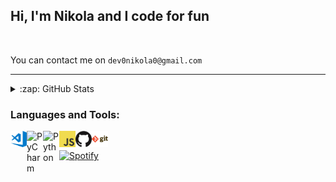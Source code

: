## Hi, I'm Nikola and I code for fun
<br>

You can contact me on `dev0nikola0@gmail.com`

---

<details>
  <summary>:zap: GitHub Stats</summary>

  <img align="left" alt="Nikola's stats" src="https://github-readme-stats.codestackr.vercel.app/api?username=0Nikola0&show_icons=true&hide=contribs&hide_border=true&count_private=true" />

</details>

### Languages and Tools:

[<img align="left" alt="Visual Studio Code" width="26px" src="https://raw.githubusercontent.com/github/explore/80688e429a7d4ef2fca1e82350fe8e3517d3494d/topics/visual-studio-code/visual-studio-code.png" />][vscode]

[<img align="left" alt="PyCharm" width="26px" src="https://upload.wikimedia.org/wikipedia/commons/thumb/a/a1/PyCharm_Logo.svg/64px-PyCharm_Logo.svg.png" />][pycharm]

[<img align="left" alt="Python" width="26px" src="https://upload.wikimedia.org/wikipedia/commons/thumb/c/c3/Python-logo-notext.svg/55px-Python-logo-notext.svg.png">][python]

<!--[<img align="left" alt="HTML5" width="26px" src="https://raw.githubusercontent.com/github/explore/80688e429a7d4ef2fca1e82350fe8e3517d3494d/topics/html/html.png" />][html5]

[<img align="left" alt="CSS3" width="26px" src="https://raw.githubusercontent.com/github/explore/80688e429a7d4ef2fca1e82350fe8e3517d3494d/topics/css/css.png" />][css3]-->

[<img align="left" alt="JavaScript" width="26px" src="https://raw.githubusercontent.com/github/explore/80688e429a7d4ef2fca1e82350fe8e3517d3494d/topics/javascript/javascript.png" />][javascript]

[<img align="left" alt="GitHub" width="26px" src="https://raw.githubusercontent.com/github/explore/78df643247d429f6cc873026c0622819ad797942/topics/github/github.png" />][github]

[<img align="left" alt="Git" width="26px" src="https://raw.githubusercontent.com/github/explore/80688e429a7d4ef2fca1e82350fe8e3517d3494d/topics/git/git.png" />][git]

<br>

[![Spotify](https://0nikola0.vercel.app/api/spotify)](https://open.spotify.com/user/9lcai3q8jfjl8oasj7xg7khte)

<br>


[vscode]: https://code.visualstudio.com
[pycharm]: https://www.jetbrains.com/pycharm
[python]: https://www.python.org
[html5]: https://html.com/html5/
[css3]: http://www.css3.info/
[javascript]: https://www.javascript.com
[git]: https://git-scm.com
[github]: https://github.com/0Nikola0/
